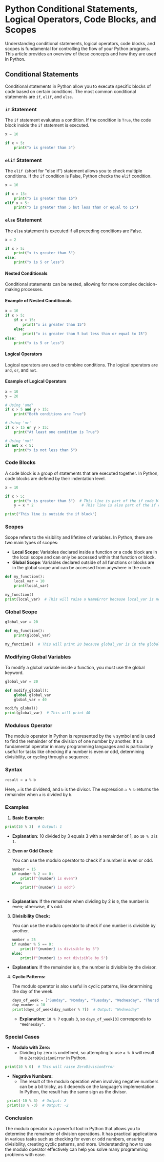 # Python Conditional Statements, Logical Operators, Code Blocks, and Scopes

Understanding conditional statements, logical operators, code blocks, and scopes is fundamental for controlling the flow of your Python programs. This article provides an overview of these concepts and how they are used in Python.

## Conditional Statements

Conditional statements in Python allow you to execute specific blocks of code based on certain conditions. The most common conditional statements are `if`, `elif`, and `else`.

### `if` Statement

The `if` statement evaluates a condition. If the condition is `True`, the code block inside the `if` statement is executed.
```python
x = 10

if x > 5:
    print("x is greater than 5")
  ```


### `elif` Statement

The `elif `(short for "else if") statement allows you to check multiple conditions. 
If the `if` condition is False, Python checks the `elif` condition.

```python
x = 10

if x > 15:
    print("x is greater than 15")
elif x > 5:
    print("x is greater than 5 but less than or equal to 15")
  ```

### `else` Statement

The `else` statement is executed if all preceding conditions are False.

```python
x = 2

if x > 5:
    print("x is greater than 5")
else:
    print("x is 5 or less")
  ```

#### Nested Conditionals

Conditional statements can be nested, allowing for more complex decision-making processes.
#### Example of Nested Conditionals
```python
x = 10
if x > 5:
    if x > 15:
        print("x is greater than 15")
    else:
        print("x is greater than 5 but less than or equal to 15")
else:
    print("x is 5 or less") 
```
#### Logical Operators

Logical operators are used to combine conditions. The logical operators are `and`, `or`, and `not`.

#### Example of Logical Operators

```python
x = 10
y = 20

# Using 'and'
if x > 5 and y > 15:
    print("Both conditions are True")

# Using 'or'
if x > 15 or y > 15:
    print("At least one condition is True")

# Using 'not'
if not x < 5:
    print("x is not less than 5")

```

### Code Blocks

A code block is a group of statements that are executed together. 
In Python, code blocks are defined by their indentation level.

```python
x = 10

if x > 5:
    print("x is greater than 5")  # This line is part of the if code block
    y = x * 2                      # This line is also part of the if code block

print("This line is outside the if block")
```

### Scopes

Scope refers to the visibility and lifetime of variables. 
In Python, there are two main types of scopes:

* **Local Scope**: Variables declared inside a function or a code block are in the local
scope and can only be accessed within that function or block.
* **Global Scope**: Variables declared outside of all functions or blocks are in the 
global scope and can be accessed from anywhere in the code.
```python
def my_function():
    local_var = 10
    print(local_var)

my_function()
print(local_var)  # This will raise a NameError because local_var is not in the global scope
```
### Global Scope

```python
global_var = 20

def my_function():
    print(global_var)

my_function()  # This will print 20 because global_var is in the global scope
```

### Modifying Global Variables

To modify a global variable inside a function, you must use the global keyword.

```python
global_var = 20

def modify_global():
    global global_var
    global_var = 40

modify_global()
print(global_var)  # This will print 40
```

### Modulous Operator

The modulo operator in Python is represented by the `%` symbol and is used to find the remainder of the division of one number by another. It's a fundamental operator in many programming languages and is particularly useful for tasks like checking if a number is even or odd, determining divisibility, or cycling through a sequence.

### Syntax

```python
result = a % b
```

Here, `a` is the dividend, and `b` is the divisor. The expression `a % b` returns the remainder when `a` is divided by `b`.

### Examples

1. **Basic Example:**

```python
print(10 % 3)  # Output: 1
```
   
- **Explanation:** 10 divided by 3 equals 3 with a remainder of 1, so `10 % 3` is `1`.

2. **Even or Odd Check:**

   You can use the modulo operator to check if a number is even or odd.
 
```python
   number = 15
   if number % 2 == 0:
       print(f"{number} is even")
   else:
       print(f"{number} is odd")
       
```
   - **Explanation:** If the remainder when dividing by 2 is `0`, the number is even; otherwise, it's odd.

3. **Divisibility Check:**

   You can use the modulo operator to check if one number is divisible by another.
```python
   number = 25
   if number % 5 == 0:
       print(f"{number} is divisible by 5")
   else:
       print(f"{number} is not divisible by 5")
   ```
   - **Explanation:** If the remainder is `0`, the number is divisible by the divisor.

4. **Cyclic Patterns:**

   The modulo operator is also useful in cyclic patterns, like determining the day of the week.
   ```python
   days_of_week = ["Sunday", "Monday", "Tuesday", "Wednesday", "Thursday", "Friday", "Saturday"]
   day_number = 10
   print(days_of_week[day_number % 7])  # Output: "Wednesday"
   ```
   - **Explanation:** `10 % 7` equals `3`, so `days_of_week[3]` corresponds to `"Wednesday"`.

### Special Cases

- **Modulo with Zero:**
  - Dividing by zero is undefined, so attempting to use `a % 0` will result in a `ZeroDivisionError` in Python.
  
```python
print(10 % 0)  # This will raise ZeroDivisionError
  ```

- **Negative Numbers:**
  - The result of the modulo operation when involving negative numbers can be a bit tricky, as it depends on the language's implementation. In Python, the result has the same sign as the divisor.

 ```python
  print(-10 % 3)  # Output: 2
  print(10 % -3)  # Output: -2
 ```

### Conclusion

The modulo operator is a powerful tool in Python that allows you to 
determine the remainder of division operations. 
It has practical applications in various tasks such as checking 
for even or odd numbers, ensuring divisibility, 
creating cyclic patterns, and more. 
Understanding how to use the modulo operator effectively can help you 
solve many programming problems with ease.